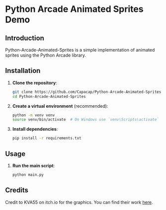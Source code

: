 # Python Arcade Animated Sprites Demo

## Introduction
Python-Arcade-Animated-Sprites is a simple implementation of animated sprites using the Python Arcade library.

## Installation
1. **Clone the repository**:
    ```sh
    git clone https://github.com/Capacap/Python-Arcade-Animated-Sprites.git
    cd Python-Arcade-Animated-Sprites
    ```

2. **Create a virtual environment** (recommended):
    ```sh
    python -m venv venv
    source venv/bin/activate  # On Windows use `venv\Scripts\activate`
    ```

3. **Install dependencies**:
    ```sh
    pip install -r requirements.txt
    ```

## Usage
1. **Run the main script**:
    ```sh
    python main.py
    ```

## Credits
Credit to KVA55 on itch.io for the graphics. You can find their work [here](https://kva55.itch.io/top-down-movement-template).